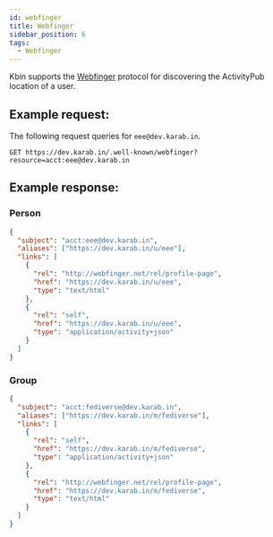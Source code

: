 ```yaml
---
id: webfinger
title: Webfinger
sidebar_position: 6
tags:
  - Webfinger
---
```


Kbin supports the [Webfinger](https://tools.ietf.org/html/rfc7033) protocol for discovering the ActivityPub location of a user.

## Example request:

The following request queries for `eee@dev.karab.in`.

```
GET https://dev.karab.in/.well-known/webfinger?resource=acct:eee@dev.karab.in
```

## Example response:

### Person

```json
{
  "subject": "acct:eee@dev.karab.in",
  "aliases": ["https://dev.karab.in/u/eee"],
  "links": [
    {
      "rel": "http://webfinger.net/rel/profile-page",
      "href": "https://dev.karab.in/u/eee",
      "type": "text/html"
    },
    {
      "rel": "self",
      "href": "https://dev.karab.in/u/eee",
      "type": "application/activity+json"
    }
  ]
}
```

### Group

```json
{
  "subject": "acct:fediverse@dev.karab.in",
  "aliases": ["https://dev.karab.in/m/fediverse"],
  "links": [
    {
      "rel": "self",
      "href": "https://dev.karab.in/m/fediverse",
      "type": "application/activity+json"
    },
    {
      "rel": "http://webfinger.net/rel/profile-page",
      "href": "https://dev.karab.in/m/fediverse",
      "type": "text/html"
    }
  ]
}
```
